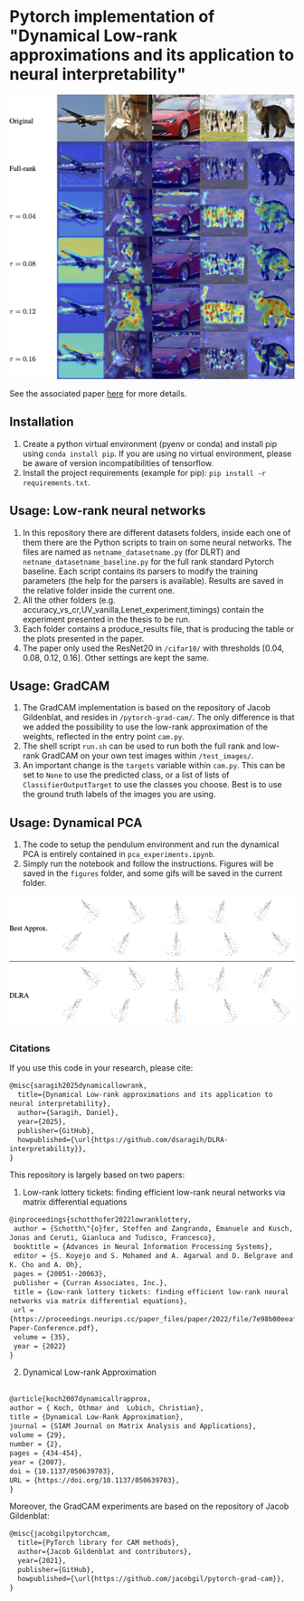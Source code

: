 
# Pytorch implementation of "Dynamical Low-rank approximations and its application to neural interpretability"

![GradCAM example](./pytorch-grad-cam/examples/gradcam-res.png)

See the associated paper [here](https://drive.google.com/file/d/19MG0A-SxHVtb9BjCT0jwiShHdtPE4cU8/view?usp=drive_link) for more details.

## Installation

1. Create a python virtual environment (pyenv or conda) and install pip using  ``conda install pip``. If you are using no virtual environment, please be aware of
   version incompatibilities of tensorflow.
2. Install the project requirements (example for pip):
   ``pip install -r requirements.txt``.

## Usage: Low-rank neural networks
1. In this repository there are different datasets folders, inside each one of them there are the Python scripts to train on some neural networks. The files are named as ``netname_datasetname.py`` (for DLRT) and ``netname_datasetname_baseline.py`` for the full rank standard Pytorch baseline. Each script contains its parsers to modify the training parameters (the help for the parsers is available). Results are saved in the relative folder inside the current one.
2. All the other folders (e.g. accuracy_vs_cr,UV_vanilla,Lenet_experiment,timings) contain the experiment presented in the thesis to be run. 
3. Each folder contains a produce_results file, that is producing the table or the plots presented in the paper.
4. The paper only used the ResNet20 in `/cifar10/` with thresholds [0.04, 0.08, 0.12, 0.16]. Other settings are kept the same.


## Usage: GradCAM
1. The GradCAM implementation is based on the repository of Jacob Gildenblat, and resides in `/pytorch-grad-cam/`. The only difference is that we added the possibility to use the low-rank approximation of the weights, reflected in the entry point ``cam.py``.
2. The shell script `run.sh` can be used to run both the full rank and low-rank GradCAM on your own test images within `/test_images/`.
3. An important change is the `targets` variable within `cam.py`. This can be set to `None` to use the predicted class, or a list of lists of `ClassifierOutputTarget` to use the classes you choose. Best is to use the ground truth labels of the images you are using.

## Usage: Dynamical PCA
1. The code to setup the pendulum environment and run the dynamical PCA is entirely contained in `pca_experiments.ipynb`.
2. Simply run the notebook and follow the instructions. Figures will be saved in the `figures` folder, and some gifs will be saved in the current folder.

![Pendulum plots](./pytorch-grad-cam/examples/pendulum.png)

### Citations

If you use this code in your research, please cite:

```
@misc{saragih2025dynamicallowrank,
  title={Dynamical Low-rank approximations and its application to neural interpretability},
  author={Saragih, Daniel},
  year={2025},
  publisher={GitHub},
  howpublished={\url{https://github.com/dsaragih/DLRA-interpretability}},
}
```

This repository is largely based on two papers:

1. Low-rank lottery tickets: finding efficient low-rank neural networks via matrix differential equations
```
@inproceedings{schotthofer2022lowranklottery,
 author = {Schotth\"{o}fer, Steffen and Zangrando, Emanuele and Kusch, Jonas and Ceruti, Gianluca and Tudisco, Francesco},
 booktitle = {Advances in Neural Information Processing Systems},
 editor = {S. Koyejo and S. Mohamed and A. Agarwal and D. Belgrave and K. Cho and A. Oh},
 pages = {20051--20063},
 publisher = {Curran Associates, Inc.},
 title = {Low-rank lottery tickets: finding efficient low-rank neural networks via matrix differential equations},
 url = {https://proceedings.neurips.cc/paper_files/paper/2022/file/7e98b00eeafcdaeb0c5661fb9355be3a-Paper-Conference.pdf},
 volume = {35},
 year = {2022}
}
```
2. Dynamical Low-rank Approximation
```

@article{koch2007dynamicallrapprox,
author = { Koch, Othmar and  Lubich, Christian},
title = {Dynamical Low‐Rank Approximation},
journal = {SIAM Journal on Matrix Analysis and Applications},
volume = {29},
number = {2},
pages = {434-454},
year = {2007},
doi = {10.1137/050639703},
URL = {https://doi.org/10.1137/050639703},
}
```
Moreover, the GradCAM experiments are based on the repository of Jacob Gildenblat:
```
@misc{jacobgilpytorchcam,
  title={PyTorch library for CAM methods},
  author={Jacob Gildenblat and contributors},
  year={2021},
  publisher={GitHub},
  howpublished={\url{https://github.com/jacobgil/pytorch-grad-cam}},
}
```

